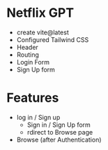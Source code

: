 # Netflix GPT

- create vite@latest
- Configured Tailwind CSS
- Header
- Routing
- Login Form
- Sign Up form

# Features

- log in / Sign up
  - Sign in / Sign Up form
  - rdirect to Browse page
- Browse (after Authentication)
